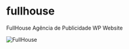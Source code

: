 # fullhouse
FullHouse Agência de Publicidade WP Website

![FullHouse](/screenshots/FULLHOUSE%20%20%20%2047%20%204009-9440%20América%20%20%20Joinville.png)
